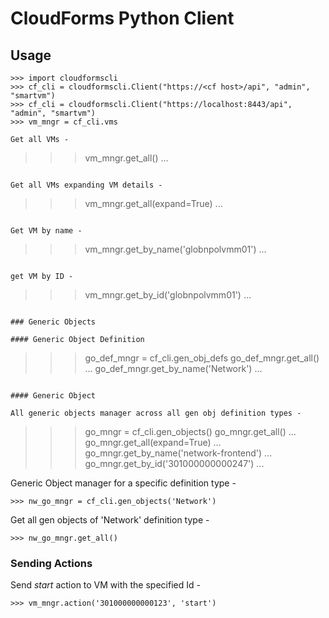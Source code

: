 CloudForms Python Client 
========================

Usage
-----

```
>>> import cloudformscli 
>>> cf_cli = cloudformscli.Client("https://<cf host>/api", "admin", "smartvm")
>>> cf_cli = cloudformscli.Client("https://localhost:8443/api", "admin", "smartvm")
>>> vm_mngr = cf_cli.vms

Get all VMs -

```
>>> vm_mngr.get_all()
...
```

Get all VMs expanding VM details -

```
>>> vm_mngr.get_all(expand=True)
...
```

Get VM by name -

```
>>> vm_mngr.get_by_name('globnpolvmm01')
...
```

get VM by ID -

```
>>> vm_mngr.get_by_id('globnpolvmm01')
...
```

### Generic Objects

#### Generic Object Definition

```
>>> go_def_mngr = cf_cli.gen_obj_defs
>>> go_def_mngr.get_all()
...
>>> go_def_mngr.get_by_name('Network')
...
```

#### Generic Object

All generic objects manager across all gen obj definition types -
```
>>> go_mngr = cf_cli.gen_objects()
>>> go_mngr.get_all()
...
>>> go_mngr.get_all(expand=True)
...
>>> go_mngr.get_by_name('network-frontend')
...
>>> go_mngr.get_by_id('301000000000247')
...

Generic Object manager for a specific definition type -
```
>>> nw_go_mngr = cf_cli.gen_objects('Network')
```
Get all gen objects of 'Network' definition type -
```
>>> nw_go_mngr.get_all()
```

### Sending Actions

Send _start_ action to VM with the specified Id -
```
>>> vm_mngr.action('301000000000123', 'start')
```

